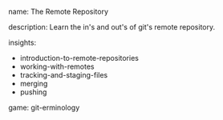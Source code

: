 name: The Remote Repository

description: Learn the in's and out's of git's remote repository.

insights:
  - introduction-to-remote-repositories
  - working-with-remotes
  - tracking-and-staging-files
  - merging
  - pushing

game: git-erminology